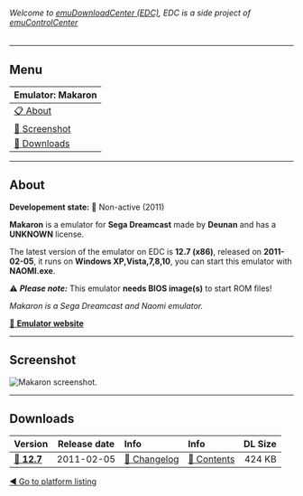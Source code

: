 ###### Welcome to [emuDownloadCenter (EDC)](https://github.com/PhoenixInteractiveNL/emuDownloadCenter/wiki/), EDC is a side project of [emuControlCenter](https://github.com/PhoenixInteractiveNL/emuControlCenter/wiki/)
***
## Menu
| **Emulator: Makaron** |
|:---------|
| [:clipboard: About](#about) |
| [:sunrise: Screenshot](#screen) |
| [:floppy_disk: Downloads](#downloads) |
***
## About
**Developement state:** :red_circle: Non-active (2011)

**Makaron** is a emulator for **Sega Dreamcast** made by **Deunan** and has a **UNKNOWN** license.

The latest version of the emulator on EDC is **12.7 (x86)**, released on **2011-02-05**, it runs on **Windows XP,Vista,7,8,10**, you can start this emulator with **NAOMI.exe**.

:warning: _**Please note:**_ This emulator **needs BIOS image(s)** to start ROM files!

_Makaron is a Sega Dreamcast and Naomi emulator._

[:link: **Emulator website**](http://dknute.livejournal.com)
***
## Screenshot
![](https://raw.githubusercontent.com/PhoenixInteractiveNL/emuDownloadCenter/master/hooks/makaron/emulator_screen_01.jpg "Makaron screenshot.")
***
## Downloads
| Version  | Release date  | Info       | Info       | DL Size    |
|:---------|:-------------:|:-----------|:-----------|-----------:|
| [:floppy_disk: **12.7**](https://github.com/PhoenixInteractiveNL/edc-repo0004/raw/master/makaron/12.7.7z) | 2011-02-05 | [:page_facing_up: Changelog](https://github.com/PhoenixInteractiveNL/edc-repo0004/blob/master/makaron/12.7_changelog.txt) | [:mag_right: Contents](https://github.com/PhoenixInteractiveNL/edc-repo0004/blob/master/makaron/12.7_contents.txt) | 424 KB |

[:arrow_backward: Go to platform listing](https://github.com/PhoenixInteractiveNL/emuDownloadCenter/wiki/EDC-Platform-List)
